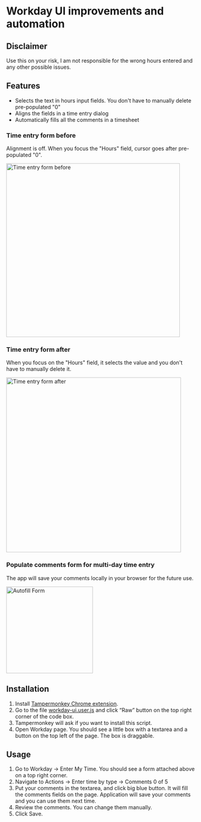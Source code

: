 # Workday UI improvements and automation

## Disclaimer
Use this on your risk, I am not responsible for the wrong hours entered and any other possible issues.



## Features
* Selects the text in hours input fields. You don't have to manually delete pre-populated "0"
* Aligns the fields in a time entry dialog
* Automatically fills all the comments in a timesheet

### Time entry form before
Alignment is off. When you focus the "Hours" field, cursor goes after pre-populated "0".

<img alt="Time entry form before" src="https://github.com/user-attachments/assets/c31a1056-b5c8-4521-8641-46a09726b34c" width="461">

### Time entry form after
When you focus on the "Hours" field, it selects the value and you don't have to manually delete it.

<img alt="Time entry form after" src="https://github.com/user-attachments/assets/690868e4-64b1-4af8-9568-1ab17f9d63b2" width="464">

### Populate comments form for multi-day time entry

The app will save your comments locally in your browser for the future use.

<img alt="Autofill Form" src="https://github.com/user-attachments/assets/8c76f649-c7dc-455c-892b-438b6748eba1" width="230">

## Installation

1. Install [Tampermonkey Chrome extension](https://chrome.google.com/webstore/detail/tampermonkey/dhdgffkkebhmkfjojejmpbldmpobfkfo?hl=en).
2. Go to the file [workday-ui.user.js](workday-ui.user.js) and click “Raw” button on the top right corner of the code box.
3. Tampermonkey will ask if you want to install this script.
4. Open Workday page. You should see a little box with a textarea and a button on the top left of the page. The box is draggable.

## Usage

1. Go to Workday &rarr; Enter My Time. You should see a form attached above on a top right corner.
1. Navigate to Actions&nbsp;&rarr;&nbsp;Enter time by&nbsp;type&nbsp;&rarr; Comments 0 of 5
1. Put your comments in the textarea, and click big blue button. It will fill the comments fields on the page. Application will save your comments and you can use them next time.
1. Review the comments. You can change them manually.
1. Click Save.
 

 
